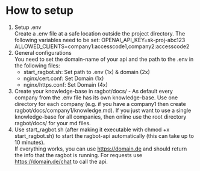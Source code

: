 # How to setup
1. Setup .env  
Create a .env file at a safe location outside the project directory. The following variables need to be set:
OPENAI_API_KEY=sk-proj-abc123
ALLOWED_CLIENTS=company1:accesscode1,company2:accesscode2  
2. General configurations  
You need to set the domain-name of your api and the path to the .env in the following files:
   - start_ragbot.sh: Set path to .env (1x) & domain (2x)
   - nginx/cert.conf: Set Domain (1x)
   - nginx/https.conf: Set Domain (4x)
3. Create your knowledge-base in ragbot/docs/ - As default every company from the .env file has its own knowledge-base. Use one directory for each company (e.g. if you have a company1 then create ragbot/docs/company1/knowledge.md). If you just want to use a single knowledge-base for all companies, then online use the root directory ragbot/docs/ for your md files.
4. Use start_ragbot.sh (after making it executable with chmod +x start_ragbot.sh) to start the ragbot-api automatically (this can take up to 10 minutes).  
If everything works, you can use https://domain.de and should return the info that the ragbot is running. For requests use https://domain.de/chat to call the api. 